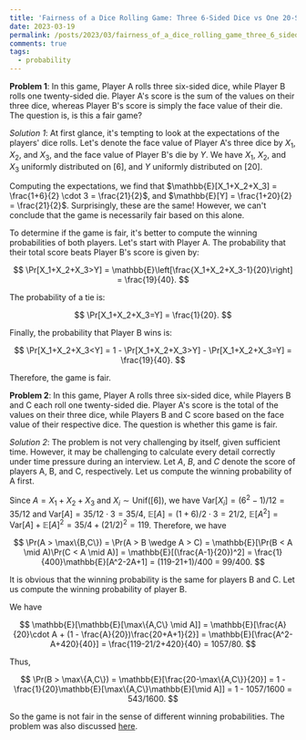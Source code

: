 ```yaml
---
title: 'Fairness of a Dice Rolling Game: Three 6-Sided Dice vs One 20-Sided Die'
date: 2023-03-19
permalink: /posts/2023/03/fairness_of_a_dice_rolling_game_three_6_sided_dice_vs_one_20_sided_die/
comments: true
tags:
  - probability
---
```


**Problem 1**: In this game, Player A rolls three six-sided dice, while Player B rolls one twenty-sided die. Player A's score is the sum of the values on their three dice, whereas Player B's score is simply the face value of their die. The question is, is this a fair game?

*Solution 1*: At first glance, it's tempting to look at the expectations of the players' dice rolls. Let's denote the face value of Player A's three dice by $X_1$, $X_2$, and $X_3$, and the face value of Player B's die by $Y$. We have $X_1$, $X_2$, and $X_3$ uniformly distributed on $[6]$, and $Y$ uniformly distributed on $[20]$.

Computing the expectations, we find that $\mathbb{E}[X_1+X_2+X_3] = \frac{1+6}{2} \cdot 3 = \frac{21}{2}$, and $\mathbb{E}[Y] = \frac{1+20}{2} = \frac{21}{2}$. Surprisingly, these are the same! However, we can't conclude that the game is necessarily fair based on this alone. 

To determine if the game is fair, it's better to compute the winning probabilities of both players. Let's start with Player A. The probability that their total score beats Player B's score is given by:

$$
\Pr[X_1+X_2+X_3>Y] = \mathbb{E}\left[\frac{X_1+X_2+X_3-1}{20}\right] = \frac{19}{40}.
$$

The probability of a tie is:

$$
\Pr[X_1+X_2+X_3=Y] = \frac{1}{20}.
$$

Finally, the probability that Player B wins is:

$$
\Pr[X_1+X_2+X_3<Y] = 1 - \Pr[X_1+X_2+X_3>Y] - \Pr[X_1+X_2+X_3=Y] = \frac{19}{40}.
$$

Therefore, the game is fair.

**Problem 2**: In this game, Player A rolls three six-sided dice, while Players B and C each roll one twenty-sided die. Player A's score is the total of the values on their three dice, while Players B and C score based on the face value of their respective dice. The question is whether this game is fair.

*Solution 2*: The problem is not very challenging by itself, given sufficient time. However, it may be challenging to calculate every detail correctly under time pressure during an interview. Let $A$, $B$, and $C$ denote the score of players A, B, and C, respectively. Let us compute the winning probability of A first.

Since $A = X_1 + X_2 + X_3$ and $X_i \sim \mathrm{Unif}([6])$, we have $\mathrm{Var}[X_i] = (6^2 - 1)/12 = 35/12$ and $\mathrm{Var}[A] = 35/12 \cdot 3 = 35/4$, $\mathbb{E}[A] = (1 + 6)/2 \cdot 3 = 21/2$, $\mathbb{E}[A^2] = \mathrm{Var}[A] + \mathbb{E}[A]^2 = 35/4 + (21/2)^2 = 119$. Therefore, we have

$$
\Pr(A > \max\{B,C\}) = \Pr(A > B \wedge A > C) = \mathbb{E}[\Pr(B < A \mid A)\Pr(C < A \mid A)] = \mathbb{E}[(\frac{A-1}{20})^2] = \frac{1}{400}\mathbb{E}[A^2-2A+1] = (119-21+1)/400 = 99/400.
$$

It is obvious that the winning probability is the same for players B and C. Let us compute the winning probability of player B.

We have

$$
\mathbb{E}[\mathbb{E}[\max\{A,C\} \mid A]] = \mathbb{E}[\frac{A}{20}\cdot A + (1 - \frac{A}{20})\frac{20+A+1}{2}] = \mathbb{E}[\frac{A^2-A+420}{40}] = \frac{119-21/2+420}{40} = 1057/80.
$$

Thus, 

$$
\Pr(B > \max\{A,C\}) = \mathbb{E}[\frac{20-\max\{A,C\}}{20}] = 1 - \frac{1}{20}\mathbb{E}[\max\{A,C\}\mathbb{E}[\mid A]] = 1 - 1057/1600 = 543/1600.
$$

So the game is not fair in the sense of different winning probabilities. The problem was also discussed [here](https://web.archive.org/web/20230401010602/https://math.stackexchange.com/questions/2610668/is-this-a-fair-game-three-players-throw-dice).
